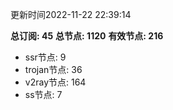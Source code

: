更新时间2022-11-22 22:39:14

**总订阅: 45**
**总节点: 1120**
**有效节点: 216**
- ssr节点: 9
- trojan节点: 36
- v2ray节点: 164
- ss节点: 7
